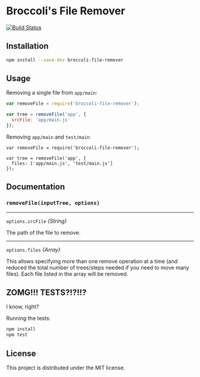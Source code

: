 # Broccoli's File Remover

[![Build Status](https://travis-ci.org/rjackson/broccoli-file-remover.svg?branch=master)](https://travis-ci.org/rjackson/broccoli-file-remover)

## Installation

```bash
npm install --save-dev broccoli-file-remover
```

## Usage

Removing a single file from `app/main`:

```javascript
var removeFile = require('broccoli-file-remover');

var tree = removeFile('app', {
  srcFile: 'app/main.js'
});
```

Removing `app/main` and `test/main`:

```javacript
var removeFile = require('broccoli-file-remover');

var tree = removeFile('app', {
  files: ['app/main.js', 'test/main.js']
});
```

## Documentation

### `removeFile(inputTree, options)`

---

`options.srcFile` *{String}*

The path of the file to remove.

---

`options.files` *{Array}*

This allows specifying more than one remove operation at a time (and reduced the total number of trees/steps
needed if you need to move many files). Each file listed in the array will be removed.

## ZOMG!!! TESTS?!?!!?

I know, right?

Running the tests:

```javascript
npm install
npm test
```

## License

This project is distributed under the MIT license.
